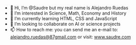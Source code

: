 - 👋 Hi, I’m @Saudre but my real name is Alejandro Ruedas
- 👀 I’m interested in Science, Math, Economy and History
- 🌱 I’m currently learning HTML, CSS and JavaScript
- 💞️ I’m looking to collaborate on AI or science projects
- 📫 How to reach me: you can send me an e-mail to: alejandro.ruedas@87gmail.com or visit: www.saudre.com

<!---
Saudre/Saudre is a ✨ special ✨ repository because its `README.md` (this file) appears on your GitHub profile.
You can click the Preview link to take a look at your changes.
--->
